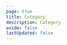```yaml
---
page: true
title: Category
description: Category
aside: false
lastUpdated: false
---
```

<Category/>
